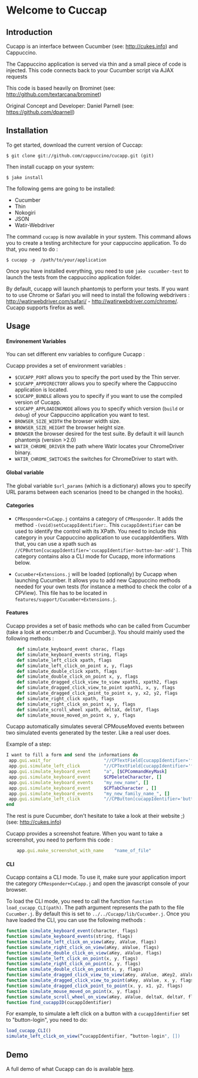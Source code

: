 # Welcome to Cuccap

## Introduction

Cucapp is an interface between Cucumber (see: http://cukes.info) and Cappuccino.

The Cappuccino application is served via thin and a small piece of code is injected.
This code connects back to your Cucumber script via AJAX requests

This code is based heavily on Brominet (see: http://github.com/textarcana/brominet)

Original Concept and Developer: Daniel Parnell (see: https://github.com/dparnell)


## Installation

To get started, download the current version of Cuccap:

    $ git clone git://github.com/cappuccino/cucapp.git (git)

Then install cucapp on your system:

    $ jake install

The following gems are going to be installed:

- Cucumber
- Thin
- Nokogiri
- JSON
- Watir-Webdriver

The command `cucapp` is now available in your system. This command allows you to create a testing architecture for your cappuccino application. To do that, you need to do :

    $ cucapp -p  /path/to/your/application

Once you have installed everything, you need to use `jake cucumber-test` to launch the tests from the cappuccino application folder.

By default, cucapp will launch phantomjs to perform your tests. If you want to to use Chrome or Safari you will need to install the following webdrivers : http://watirwebdriver.com/safari/ - http://watirwebdriver.com/chrome/. Cucapp supports firefox as well.

## Usage

#### Environement Variables

You can set different env variables to configure Cucapp :

Cucapp provides a set of environment variables :

* `$CUCAPP_PORT` allows you to specify the port used by the Thin server.
* `$CUCAPP_APPDIRECTORY` allows you to specify where the Cappuccino application is located.
* `$CUCAPP_BUNDLE` allows you to specify if you want to use the compiled version of Cucapp.
* `$CUCAPP_APPLOADINGMODE` allows you to specify which version (`build` or `debug`) of your Cappuccino application you want to test.
* `BROWSER_SIZE_WIDTH` the browser width size.
* `BROWSER_SIZE_HEIGHT` the browser height size.
* `BROWSER` the browser desired for the test suite. By default it will launch phantomjs (version >2.0)
* `WATIR_CHROME_DRIVER` the path where Watir locates your ChromeDriver binary.
* `WATIR_CHROME_SWITCHES` the switches for ChromeDriver to start with.

#### Global variable

The global variable `$url_params` (which is a dictionary) allows you to specify URL params between each scenarios (need to be changed in the hooks).

#### Categories

- `CPResponder+CuCapp.j` contains a category of `CPResponder`. It adds the method `-(void)setCucappIdentifier:`. This `cucappIdentifier` can be used to identify the control with its XPath. You need to include this category in your Cappuccino application to use cucappIdentifiers. With that, you can use a xpath such as `//CPButton[cucappIdentifier='cucappIdentifier-button-bar-add']`. This category contains also a CLI mode for Cucapp, more informations below.

- `Cucumber+Extensions.j` will be loaded (optionally) by Cucapp when launching Cucumber. It allows you to add new Cappuccino methods needed for your own tests (for instance a method to check the color of a CPView). This file has to be located in `features/support/Cucumber+Extensions.j`.

#### Features

Cucapp provides a set of basic methods who can be called from Cucumber (take a look at encumber.rb and Cucumber.j). You should mainly used the following methods :

```ruby
    def simulate_keyboard_event charac, flags
    def simulate_keyboard_events string, flags
    def simulate_left_click xpath, flags
    def simulate_left_click_on_point x, y, flags
    def simulate_double_click xpath, flags
    def simulate_double_click_on_point x, y, flags
    def simulate_dragged_click_view_to_view xpath1, xpath2, flags
    def simulate_dragged_click_view_to_point xpath1, x, y, flags
    def simulate_dragged_click_point_to_point x, y, x2, y2, flags
    def simulate_right_click xpath, flags
    def simulate_right_click_on_point x, y, flags
    def simulate_scroll_wheel xpath, deltaX, deltaY, flags
    def simulate_mouse_moved_on_point x, y, flags
```

Cucapp automatically simulates several CPMouseMoved events between two simulated events generated by the tester. Like a real user does.

Example of a step:

 ```ruby
I want to fill a form and send the informations do
  app.gui.wait_for                    "//CPTextField[cucappIdentifier='field-name']"
  app.gui.simulate_left_click         "//CPTextField[cucappIdentifier='field-name']", []
  app.gui.simulate_keyboard_event     "a", [$CPCommandKeyMask]
  app.gui.simulate_keyboard_event     $CPDeleteCharacter, []
  app.gui.simulate_keyboard_events    "my_new_name", []
  app.gui.simulate_keyboard_event     $CPTabCharacter , []
  app.gui.simulate_keyboard_events    "my_new_family_name_", []
  app.gui.simulate_left_click         "//CPButton[cucappIdentifier='button-send']", []
end
```

The rest is pure Cucumber, don't hesitate to take a look at their website ;) (see: http://cukes.info)

Cucapp provides a screenshot feature. When you want to take a screenshot, you need to perform this code :

```ruby
    app.gui.make_screenshot_with_name    "name_of_file"
```

#### CLI

Cucapp contains a CLI mode. To use it, make sure your application import the category `CPResponder+CuCapp.j` and open the javascript console of your browser.

To load the CLI mode, you need to call the function `function load_cucapp_CLI(path)`. The path argument represents the path to the file `Cucumber.j`. By default this is set to `../../Cucapp/lib/Cucumber.j`. Once you have loaded the CLI, you can use the following methods :

``` javascript
function simulate_keyboard_event(character, flags)
function simulate_keyboard_events(string, flags)
function simulate_left_click_on_view(aKey, aValue, flags)
function simulate_right_click_on_view(aKey, aValue, flags)
function simulate_double_click_on_view(aKey, aValue, flags)
function simulate_left_click_on_point(x, y, flags)
function simulate_right_click_on_point(x, y, flags)
function simulate_double_click_on_point(x, y, flags)
function simulate_dragged_click_view_to_view(aKey, aValue, aKey2, aValue2, flags)
function simulate_dragged_click_view_to_point(aKey, aValue, x, y, flags)
function simulate_dragged_click_point_to_point(x, y, x1, y2, flags)
function simulate_mouse_moved_on_point(x, y, flags)
function simulate_scroll_wheel_on_view(aKey, aValue, deltaX, deltaY, flags)
function find_cucappID(cucappIdentifier)
```

For example, to simulate a left click on a button with a `cucappIdentifier` set to "button-login", you need to do:

``` javascript
load_cucapp_CLI()
simulate_left_click_on_view(“cucappIdentifier, “button-login", [])
```

## Demo

A full demo of what Cucapp can do is available [here](https://github.com/Dogild/Cucapp-demo).
